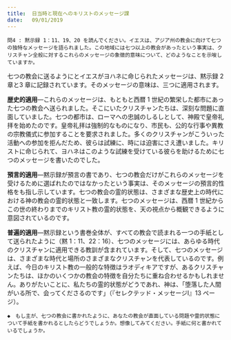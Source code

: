 ```yaml
---
title:  日当時と現在へのキリストのメッセージ課
date:   09/01/2019
---
```


`問4	: 黙示録 1：11、19、20 を読んでください。イエスは、アジア州の教会に向けて七つの独特なメッセージを語られました。この地域には七つ以上の教会があったという事実は、クリスチャン全般に対するこれらのメッセージの象徴的意味について、どのようなことを示唆していますか。`

七つの教会に送るようにとイエスがヨハネに命じられたメッセージは、黙示録 2章と3 章に記録されています。そのメッセージの意味は、三つに適用されます。

**歴史的適用**―これらのメッセージは、もともと西暦 1 世紀の繁栄した都市にあった七つの教会へ送られました。そこにいたクリスチャンたちは、深刻な問題に直面していました。七つの都市は、ローマへの忠誠のしるしとして、神殿で皇帝礼拝を始めたのです。皇帝礼拝は強制的なものになり、市民も、公的な行事や異教の宗教儀式に参加することを要求されました。多くのクリスチャンがこういった活動への参加を拒んだため、彼らは試練に、時には迫害にさえ遭いました。キリストに命じられて、ヨハネはこのような試練を受けている彼らを助けるために七つのメッセージを書いたのでした。

**預言的適用**―黙示録が預言の書であり、七つの教会だけがこれらのメッセージを受けるために選ばれたのではなかったという事実は、そのメッセージの預言的性格をも指し示しています。七つの教会の霊的状態は、さまざまな歴史上の時代における神の教会の霊的状態と一致します。七つのメッセージは、西暦 1 世紀からこの世の終わりまでのキリスト教の霊的状態を、天の視点から概観できるように意図されているのです。

**普遍的適用**―黙示録という書巻全体が、すべての教会で読まれる一つの手紙として送られたように（黙 1：11、22：16）、七つのメッセージには、あらゆる時代のクリスチャンに適用できる教訓が含まれています。そして、七つのメッセージは、さまざまな時代と場所のさまざまなクリスチャンを代表しているのです。例えば、今日のキリスト教の一般的な特徴はラオディキアですが、あるクリスチャンたちは、ほかのいくつかの教会の特徴を自分たちに重ね合わせるかもしれません。ありがたいことに、私たちの霊的状態がどうであれ、神は、「堕落した人間がいる所で、会ってくださるのです」（『セレクテッド・メッセージⅠ』13 ページ）。

`◆　もし主が、七つの教会に書かれたように、あなたの教会が直面している問題や霊的状態について手紙を書かれるとしたらどうでしょうか。想像してみてください。手紙に何と書かれているでしょうか。`